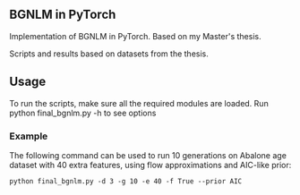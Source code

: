 ## BGNLM in PyTorch
Implementation of BGNLM in PyTorch. Based on my Master's thesis.

Scripts and results based on datasets from the thesis.

## Usage
To run the scripts, make sure all the required modules are loaded.
Run python final_bgnlm.py -h to see options

### Example
The following command can be used to run 10 generations on Abalone age dataset with 40 extra features, using flow approximations and AIC-like prior:

```
python final_bgnlm.py -d 3 -g 10 -e 40 -f True --prior AIC 
```
